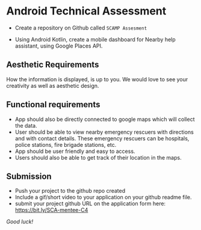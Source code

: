 # Android Technical Assessment  

- Create a repository on Github called ``SCAMP Assesment``

- Using Android Kotlin, create a mobile dashboard for Nearby help assistant, using Google Places API.

## Aesthetic Requirements
How the information is displayed, is up to you. We would love to see your creativity as well as aesthetic design.
  
## Functional requirements
- App should also be directly connected to google maps which will collect the data.
- User should be able to view nearby emergency rescuers with directions and with contact details. These emergency rescuers can be hospitals, police stations, fire brigade stations, etc.
- App should be user friendly and easy to access.
- Users should also be able to get track of their location in the maps. 

## Submission
- Push your project to the github repo created
- Include a gif/short video to your application on your github readme file.
- submit your project github URL on the application form here: https://bit.ly/SCA-mentee-C4


*Good luck!*
